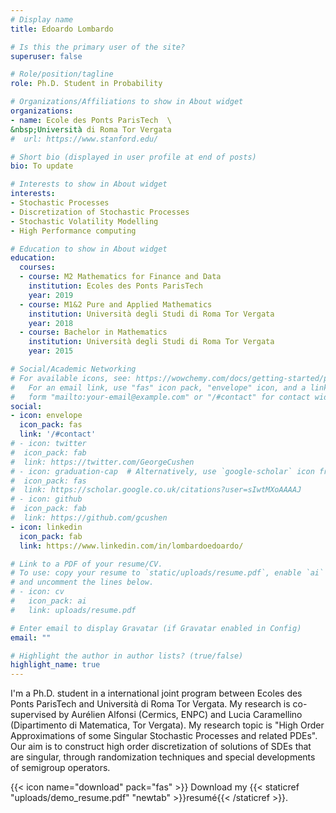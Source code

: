 ```yaml
---
# Display name
title: Edoardo Lombardo

# Is this the primary user of the site?
superuser: false

# Role/position/tagline
role: Ph.D. Student in Probability

# Organizations/Affiliations to show in About widget
organizations:
- name: Ecole des Ponts ParisTech  \
&nbsp;Università di Roma Tor Vergata
#  url: https://www.stanford.edu/

# Short bio (displayed in user profile at end of posts)
bio: To update

# Interests to show in About widget
interests:
- Stochastic Processes
- Discretization of Stochastic Processes
- Stochastic Volatility Modelling 
- High Performance computing

# Education to show in About widget
education:
  courses:
  - course: M2 Mathematics for Finance and Data
    institution: Ecoles des Ponts ParisTech
    year: 2019
  - course: M1&2 Pure and Applied Mathematics
    institution: Università degli Studi di Roma Tor Vergata
    year: 2018
  - course: Bachelor in Mathematics
    institution: Università degli Studi di Roma Tor Vergata
    year: 2015

# Social/Academic Networking
# For available icons, see: https://wowchemy.com/docs/getting-started/page-builder/#icons
#   For an email link, use "fas" icon pack, "envelope" icon, and a link in the
#   form "mailto:your-email@example.com" or "/#contact" for contact widget.
social:
- icon: envelope
  icon_pack: fas
  link: '/#contact'
# - icon: twitter
#  icon_pack: fab
#  link: https://twitter.com/GeorgeCushen
# - icon: graduation-cap  # Alternatively, use `google-scholar` icon from `ai` icon pack
#  icon_pack: fas
#  link: https://scholar.google.co.uk/citations?user=sIwtMXoAAAAJ
# - icon: github
#  icon_pack: fab
#  link: https://github.com/gcushen
- icon: linkedin
  icon_pack: fab
  link: https://www.linkedin.com/in/lombardoedoardo/

# Link to a PDF of your resume/CV.
# To use: copy your resume to `static/uploads/resume.pdf`, enable `ai` icons in `params.toml`, 
# and uncomment the lines below.
# - icon: cv
#   icon_pack: ai
#   link: uploads/resume.pdf

# Enter email to display Gravatar (if Gravatar enabled in Config)
email: ""

# Highlight the author in author lists? (true/false)
highlight_name: true
---
```


I'm a Ph.D. student in a international joint program between Ecoles des Ponts ParisTech and Università di Roma Tor Vergata. My research is co-supervised by Aurélien Alfonsi (Cermics, ENPC) and Lucia Caramellino (Dipartimento di Matematica, Tor Vergata).
My research topic is "High Order Approximations of some Singular Stochastic Processes and related PDEs". Our aim is to construct high order discretization of solutions of SDEs that are singular, through randomization techniques and special developments of semigroup operators.

{{< icon name="download" pack="fas" >}} Download my {{< staticref "uploads/demo_resume.pdf" "newtab" >}}resumé{{< /staticref >}}.

